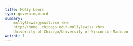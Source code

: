 ```yaml
---
title: Molly Lewis
type: governingboard
summary:
    mollyllewis@gmail.com <br>
    http://home.uchicago.edu/~mollylewis/ <br>
    University of Chicago/University of Wisconsin-Madison
weight: 1
---
```



